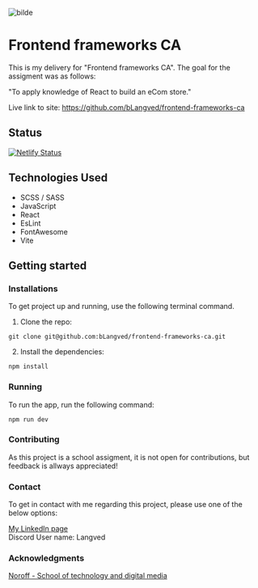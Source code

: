 ![bilde](https://github.com/bLangved/frontend-frameworks-ca/assets/101604131/13b6fe98-140e-4266-a24c-39b04b8b1776)


# Frontend frameworks CA

This is my delivery for "Frontend frameworks CA". The goal for the assigment was as follows:

"To apply knowledge of React to build an eCom store."

Live link to site: https://github.com/bLangved/frontend-frameworks-ca

## Status

[![Netlify Status](https://api.netlify.com/api/v1/badges/32735433-8365-47aa-ae6a-e1dfbb9e0987/deploy-status)](https://app.netlify.com/sites/bhlweb-ecommerce/deploys)

## Technologies Used

- SCSS / SASS
- JavaScript
- React
- EsLint
- FontAwesome
- Vite

## Getting started

### Installations

To get project up and running, use the following terminal command. 

1. Clone the repo:

```properties
git clone git@github.com:bLangved/frontend-frameworks-ca.git
```

2. Install the dependencies:

```properties
npm install
```

### Running

To run the app, run the following command:

```properties
npm run dev
```

### Contributing

As this project is a school assigment, it is not open for contributions, but feedback is allways appreciated!

### Contact

To get in contact with me regarding this project, please use one of the below options:

[My LinkedIn page](https://www.linkedin.com/in/bj%C3%B8rnar-heian-langved-23157b246/)
<br>
Discord User name: Langved

### Acknowledgments

[Noroff - School of technology and digital media](https://www.noroff.no/en)
